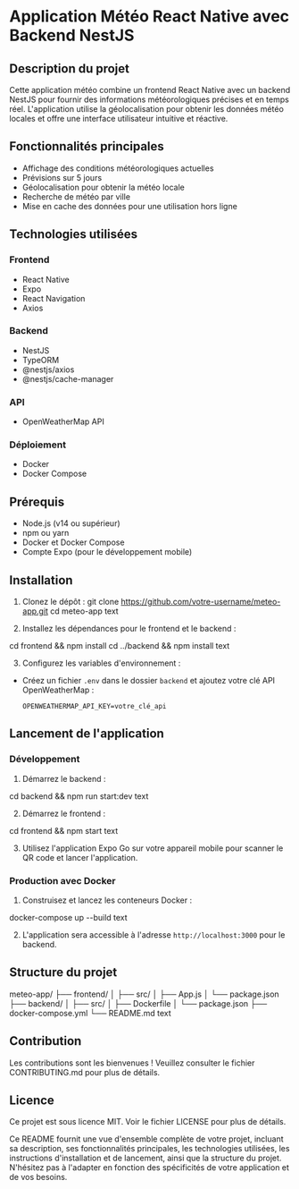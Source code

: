 # Application Météo React Native avec Backend NestJS

## Description du projet

Cette application météo combine un frontend React Native avec un backend NestJS pour fournir des informations météorologiques précises et en temps réel. L'application utilise la géolocalisation pour obtenir les données météo locales et offre une interface utilisateur intuitive et réactive.

## Fonctionnalités principales

- Affichage des conditions météorologiques actuelles
- Prévisions sur 5 jours
- Géolocalisation pour obtenir la météo locale
- Recherche de météo par ville
- Mise en cache des données pour une utilisation hors ligne

## Technologies utilisées

### Frontend
- React Native
- Expo
- React Navigation
- Axios

### Backend
- NestJS
- TypeORM
- @nestjs/axios
- @nestjs/cache-manager

### API
- OpenWeatherMap API

### Déploiement
- Docker
- Docker Compose

## Prérequis

- Node.js (v14 ou supérieur)
- npm ou yarn
- Docker et Docker Compose
- Compte Expo (pour le développement mobile)

## Installation

1. Clonez le dépôt :
git clone https://github.com/votre-username/meteo-app.git
cd meteo-app
text

2. Installez les dépendances pour le frontend et le backend :

cd frontend && npm install
cd ../backend && npm install
text

3. Configurez les variables d'environnement :
- Créez un fichier `.env` dans le dossier `backend` et ajoutez votre clé API OpenWeatherMap :
  ```
  OPENWEATHERMAP_API_KEY=votre_clé_api
  ```

## Lancement de l'application

### Développement

1. Démarrez le backend :

cd backend && npm run start:dev
text

2. Démarrez le frontend :

cd frontend && npm start
text

3. Utilisez l'application Expo Go sur votre appareil mobile pour scanner le QR code et lancer l'application.

### Production avec Docker

1. Construisez et lancez les conteneurs Docker :

docker-compose up --build
text

2. L'application sera accessible à l'adresse `http://localhost:3000` pour le backend.

## Structure du projet


meteo-app/
├── frontend/
│ ├── src/
│ ├── App.js
│ └── package.json
├── backend/
│ ├── src/
│ ├── Dockerfile
│ └── package.json
├── docker-compose.yml
└── README.md
text

## Contribution

Les contributions sont les bienvenues ! Veuillez consulter le fichier CONTRIBUTING.md pour plus de détails.

## Licence

Ce projet est sous licence MIT. Voir le fichier LICENSE pour plus de détails.

Ce README fournit une vue d'ensemble complète de votre projet, incluant sa description, ses fonctionnalités principales, les technologies utilisées, les instructions d'installation et de lancement, ainsi que la structure du projet. N'hésitez pas à l'adapter en fonction des spécificités de votre application et de vos besoins.
